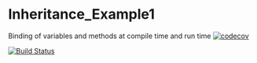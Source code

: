 # Inheritance_Example1
Binding of variables and methods at compile time and run time
[![codecov](https://codecov.io/gh/raje1reddy/Inheritance_Example1/branch/master/graph/badge.svg)](https://codecov.io/gh/raje1reddy/Inheritance_Example1)

[![Build Status](https://travis-ci.org/raje1reddy/Inheritance_Example1.svg?branch=master)](https://travis-ci.org/raje1reddy/Inheritance_Example1)

